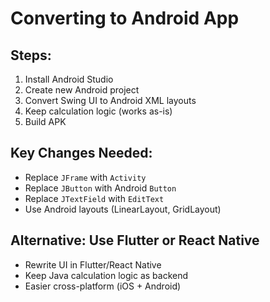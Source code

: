 # Converting to Android App

## Steps:
1. Install Android Studio
2. Create new Android project
3. Convert Swing UI to Android XML layouts
4. Keep calculation logic (works as-is)
5. Build APK

## Key Changes Needed:
- Replace `JFrame` with `Activity`
- Replace `JButton` with Android `Button`
- Replace `JTextField` with `EditText`
- Use Android layouts (LinearLayout, GridLayout)

## Alternative: Use Flutter or React Native
- Rewrite UI in Flutter/React Native
- Keep Java calculation logic as backend
- Easier cross-platform (iOS + Android)
